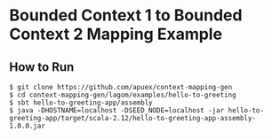 # Bounded Context 1 to Bounded Context 2 Mapping Example

## How to Run

```
$ git clone https://github.com/apuex/context-mapping-gen
$ cd context-mapping-gen/lagom/examples/hello-to-greeting
$ sbt hello-to-greeting-app/assembly
$ java -DHOSTNAME=localhost -DSEED_NODE=localhost -jar hello-to-greeting-app/target/scala-2.12/hello-to-greeting-app-assembly-1.0.0.jar 
```

